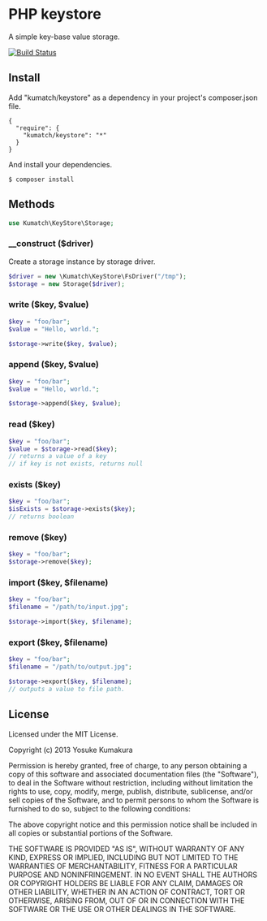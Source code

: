 PHP keystore
===========

A simple key-base value storage.

[![Build Status](https://travis-ci.org/kumatch/php-keystore.png?branch=master)](https://travis-ci.org/kumatch/php-keystore)


Install
-----

Add "kumatch/keystore" as a dependency in your project's composer.json file.


    {
      "require": {
        "kumatch/keystore": "*"
      }
    }

And install your dependencies.

    $ composer install


Methods
----

```php
use Kumatch\KeyStore\Storage;
```

### __construct ($driver)

Create a storage instance by storage driver.

```php
$driver = new \Kumatch\KeyStore\FsDriver("/tmp");
$storage = new Storage($driver);
```


### write ($key, $value)

```php
$key = "foo/bar";
$value = "Hello, world.";

$storage->write($key, $value);
```


### append ($key, $value)

```php
$key = "foo/bar";
$value = "Hello, world.";

$storage->append($key, $value);
```


### read ($key)

```php
$key = "foo/bar";
$value = $storage->read($key);
// returns a value of a key
// if key is not exists, returns null
```


### exists ($key)

```php
$key = "foo/bar";
$isExists = $storage->exists($key);
// returns boolean
```

### remove ($key)

```php
$key = "foo/bar";
$storage->remove($key);
```

### import ($key, $filename)

```php
$key = "foo/bar";
$filename = "/path/to/input.jpg";

$storage->import($key, $filename);
```

### export ($key, $filename)

```php
$key = "foo/bar";
$filename = "/path/to/output.jpg";

$storage->export($key, $filename);
// outputs a value to file path.
```



License
--------

Licensed under the MIT License.

Copyright (c) 2013 Yosuke Kumakura

Permission is hereby granted, free of charge, to any person
obtaining a copy of this software and associated documentation
files (the "Software"), to deal in the Software without
restriction, including without limitation the rights to use,
copy, modify, merge, publish, distribute, sublicense, and/or sell
copies of the Software, and to permit persons to whom the
Software is furnished to do so, subject to the following
conditions:

The above copyright notice and this permission notice shall be
included in all copies or substantial portions of the Software.

THE SOFTWARE IS PROVIDED "AS IS", WITHOUT WARRANTY OF ANY KIND,
EXPRESS OR IMPLIED, INCLUDING BUT NOT LIMITED TO THE WARRANTIES
OF MERCHANTABILITY, FITNESS FOR A PARTICULAR PURPOSE AND
NONINFRINGEMENT. IN NO EVENT SHALL THE AUTHORS OR COPYRIGHT
HOLDERS BE LIABLE FOR ANY CLAIM, DAMAGES OR OTHER LIABILITY,
WHETHER IN AN ACTION OF CONTRACT, TORT OR OTHERWISE, ARISING
FROM, OUT OF OR IN CONNECTION WITH THE SOFTWARE OR THE USE OR
OTHER DEALINGS IN THE SOFTWARE.
